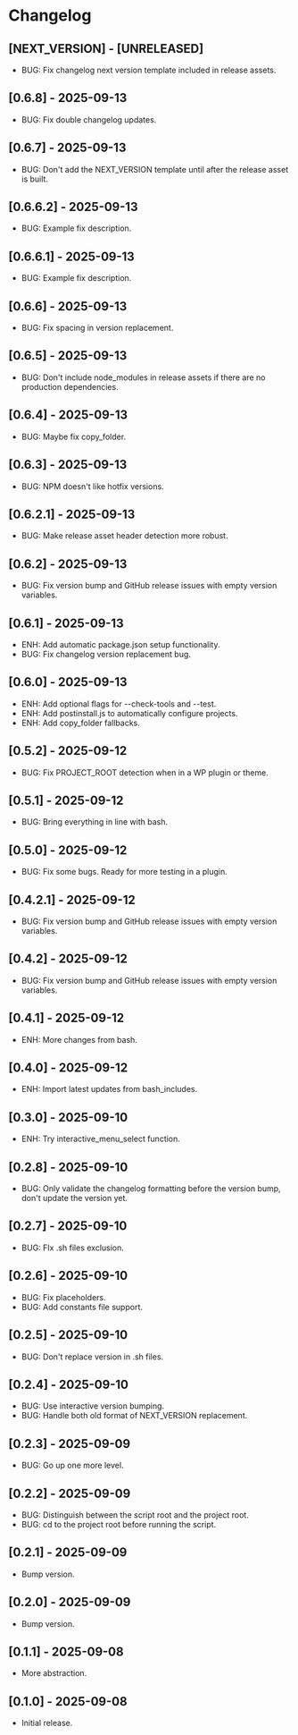 # Changelog

## [NEXT_VERSION] - [UNRELEASED]
* BUG: Fix changelog next version template included in release assets.

## [0.6.8] - 2025-09-13
* BUG: Fix double changelog updates.

## [0.6.7] - 2025-09-13
* BUG: Don't add the NEXT_VERSION template until after the release asset is built.

## [0.6.6.2] - 2025-09-13
* BUG: Example fix description.

## [0.6.6.1] - 2025-09-13
* BUG: Example fix description.

## [0.6.6] - 2025-09-13
* BUG: Fix spacing in version replacement.

## [0.6.5] - 2025-09-13
* BUG: Don't include node_modules in release assets if there are no production dependencies.

## [0.6.4] - 2025-09-13
* BUG: Maybe fix copy_folder.

## [0.6.3] - 2025-09-13
* BUG: NPM doesn't like hotfix versions.

## [0.6.2.1] - 2025-09-13
* BUG: Make release asset header detection more robust.

## [0.6.2] - 2025-09-13
* BUG: Fix version bump and GitHub release issues with empty version variables.

## [0.6.1] - 2025-09-13
* ENH: Add automatic package.json setup functionality.
* BUG: Fix changelog version replacement bug.

## [0.6.0] - 2025-09-13
* ENH: Add optional flags for --check-tools and --test.
* ENH: Add postinstall.js to automatically configure projects.
* ENH: Add copy_folder fallbacks.

## [0.5.2] - 2025-09-12
* BUG: Fix PROJECT_ROOT detection when in a WP plugin or theme.

## [0.5.1] - 2025-09-12
* BUG: Bring everything in line with bash.

## [0.5.0] - 2025-09-12
* BUG: Fix some bugs.  Ready for more testing in a plugin.

## [0.4.2.1] - 2025-09-12
* BUG: Fix version bump and GitHub release issues with empty version variables.

## [0.4.2] - 2025-09-12
* BUG: Fix version bump and GitHub release issues with empty version variables.

## [0.4.1] - 2025-09-12
* ENH: More changes from bash.

## [0.4.0] - 2025-09-12
* ENH: Import latest updates from bash_includes.

## [0.3.0] - 2025-09-10
* ENH: Try interactive_menu_select function.

## [0.2.8] - 2025-09-10
* BUG: Only validate the changelog formatting before the version bump, don't update the version yet.

## [0.2.7] - 2025-09-10
* BUG: FIx .sh files exclusion.

## [0.2.6] - 2025-09-10
* BUG: Fix placeholders.
* BUG: Add constants file support.

## [0.2.5] - 2025-09-10
* BUG: Don't replace version in .sh files.

## [0.2.4] - 2025-09-10
* BUG: Use interactive version bumping.
* BUG: Handle both old format of NEXT_VERSION replacement.

## [0.2.3] - 2025-09-09
* BUG: Go up one more level.

## [0.2.2] - 2025-09-09
* BUG: Distinguish between the script root and the project root.
* BUG: cd to the project root before running the script.

## [0.2.1] - 2025-09-09
* Bump version.

## [0.2.0] - 2025-09-09
* Bump version.

## [0.1.1] - 2025-09-08
* More abstraction.

## [0.1.0] - 2025-09-08
* Initial release.